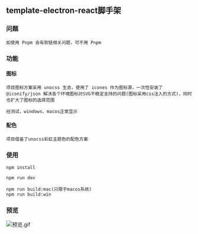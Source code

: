 ## template-electron-react脚手架

### 问题
```
如使用 Pnpm 会有软链相关问题，可不用 Pnpm
```

### 功能

#### 图标
```
项目图标方案采用 unocss 生态，使用了 icones 作为图标源，一次性安装了 @iconify/json 解决各个环境图标对SVG不稳定支持的问题(图标采用css注入的方式)，同时也扩大了图标的选择范围

经测试，windows、macos正常显示
```

#### 配色
```
项目借鉴了unocss彩虹主题色的配色方案
```

### 使用
```
npm install

npm run dev

npm run build:mac(只限于macos系统)
npm run build:win
```

### 预览
![预览.gif](https://files.catbox.moe/12faop.gif)
